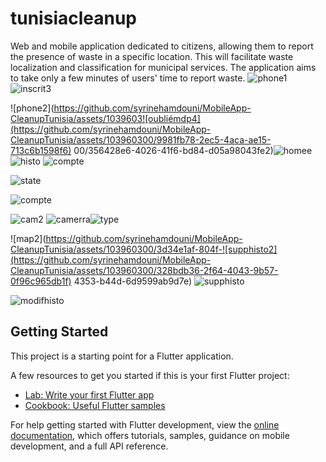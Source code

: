 # tunisiacleanup

Web and mobile application dedicated to citizens, allowing them to report the presence of waste in a specific location. This will facilitate waste localization and classification for municipal services. The application aims to take only a few minutes of users' time to report waste.
![phone1](https://github.com/syrinehamdouni/MobileApp-CleanupTunisia/assets/103960300/6717f194-f11d-4306-bee2-bea5115d8d8a)
![inscrit3](https://github.com/syrinehamdouni/MobileApp-CleanupTunisia/assets/103960300/83669164-9ff2-4463-a704-cca1b1afc8d2)

![phone2](https://github.com/syrinehamdouni/MobileApp-CleanupTunisia/assets/1039603![oubliémdp4](https://github.com/syrinehamdouni/MobileApp-CleanupTunisia/assets/103960300/9981fb78-2ec5-4aca-ae15-713c6b1598f6)
00/356428e6-4026-41f6-bd84-d05a98043fe2)![homee](https://github.com/syrinehamdouni/MobileApp-CleanupTunisia/assets/103960300/4b470b68-5ab1-4362-a0b3-0733079f25ae)
![histo](https://github.com/syrinehamdouni/MobileApp-CleanupTunisia/assets/103960300/0f0f2681-7143-45f9-a67f-647870a8780a)
![compte](https://github.com/syrinehamdouni/MobileApp-CleanupTunisia/assets/103960300/d1871164-9353-44c0-b6bb-ab90dac4bf69)

![state](https://github.com/syrinehamdouni/MobileApp-CleanupTunisia/assets/103960300/00a99725-9a86-4072-b526-0e96d75ac63f)

![compte](https://github.com/syrinehamdouni/MobileApp-CleanupTunisia/assets/103960300/0688cbb6-d1e8-4679-a2d0-57c4056571b7)

![cam2](https://github.com/syrinehamdouni/MobileApp-CleanupTunisia/assets/103960300/15dd7cb6-0515-45bd-bad6-1c61240fcac8)
![camerra](https://github.com/syrinehamdouni/MobileApp-CleanupTunisia/assets/103960300/2b2b8e2b-a801-4c0b-b912-d7455fb51e05)![type](https://github.com/syrinehamdouni/MobileApp-CleanupTunisia/assets/103960300/cf88ff61-e096-47e1-b7fc-ceafb458705e)


![map2](https://github.com/syrinehamdouni/MobileApp-CleanupTunisia/assets/103960300/3d34e1af-804f-![supphisto2](https://github.com/syrinehamdouni/MobileApp-CleanupTunisia/assets/103960300/328bdb36-2f64-4043-9b57-0f96c965db1f)
4353-b44d-6d9599ab9d7e)
![supphisto](https://github.com/syrinehamdouni/MobileApp-CleanupTunisia/assets/103960300/2e8f2d2f-0b3c-41c2-a683-da04b9a18ee1)

![modifhisto](https://github.com/syrinehamdouni/MobileApp-CleanupTunisia/assets/103960300/f8ef60fd-7457-4920-831d-74d2b7d3c3c4)


## Getting Started


This project is a starting point for a Flutter application.

A few resources to get you started if this is your first Flutter project:

- [Lab: Write your first Flutter app](https://docs.flutter.dev/get-started/codelab)
- [Cookbook: Useful Flutter samples](https://docs.flutter.dev/cookbook)

For help getting started with Flutter development, view the
[online documentation](https://docs.flutter.dev/), which offers tutorials,
samples, guidance on mobile development, and a full API reference.
